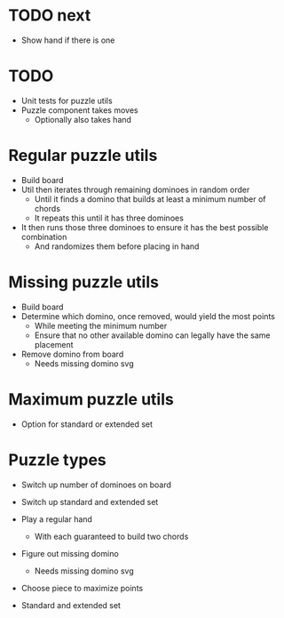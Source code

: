 # TODO next
* Show hand if there is one

# TODO
* Unit tests for puzzle utils
* Puzzle component takes moves
    * Optionally also takes hand

# Regular puzzle utils
* Build board
* Util then iterates through remaining dominoes in random order
    * Until it finds a domino that builds at least a minimum number of chords
    * It repeats this until it has three dominoes
* It then runs those three dominoes to ensure it has the best possible combination
    * And randomizes them before placing in hand

# Missing puzzle utils
* Build board
* Determine which domino, once removed, would yield the most points
    * While meeting the minimum number
    * Ensure that no other available domino can legally have the same placement
* Remove domino from board
    * Needs missing domino svg

# Maximum puzzle utils
* Option for standard or extended set
# Puzzle types
* Switch up number of dominoes on board
* Switch up standard and extended set
* Play a regular hand
    * With each guaranteed to build two chords
* Figure out missing domino
    * Needs missing domino svg
* Choose piece to maximize points

* Standard and extended set
